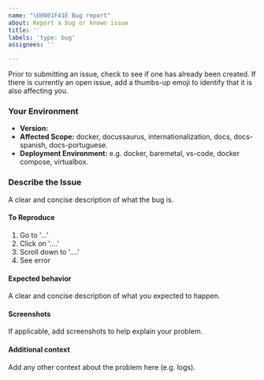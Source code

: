 ```yaml
---
name: "\U0001F41E Bug report"
about: Report a bug or known issue
title: ''
labels: 'type: bug'
assignees: ''

---
```


Prior to submitting an issue, check to see if one has already been created. If there is currently an open issue, add a thumbs-up emoji to identify that it is also affecting you.

### Your Environment

- **Version:**
- **Affected Scope:** docker, docussaurus, internationalization, docs, docs-spanish, docs-portuguese.
- **Deployment Environment:** e.g. docker, baremetal, vs-code, docker compose, virtualbox.

### Describe the Issue

A clear and concise description of what the bug is.

#### To Reproduce

1. Go to '...'
2. Click on '....'
3. Scroll down to '....'
4. See error

#### Expected behavior

A clear and concise description of what you expected to happen.

#### Screenshots

If applicable, add screenshots to help explain your problem.

#### Additional context

Add any other context about the problem here (e.g. logs).
